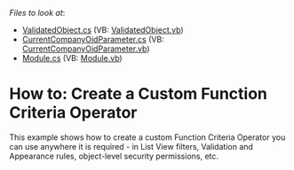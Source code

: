 <!-- default file list -->
*Files to look at*:

* [ValidatedObject.cs](./CS/CustomFunctionCriteriaOperator.Module/BusinessObjects/ValidatedObject.cs) (VB: [ValidatedObject.vb](./VB/CustomFunctionCriteriaOperator.Module/BusinessObjects/ValidatedObject.vb))
* [CurrentCompanyOidParameter.cs](./CS/CustomFunctionCriteriaOperator.Module/CurrentCompanyOidParameter.cs) (VB: [CurrentCompanyOidParameter.vb](./VB/CustomFunctionCriteriaOperator.Module/CurrentCompanyOidParameter.vb))
* [Module.cs](./CS/CustomFunctionCriteriaOperator.Module/Module.cs) (VB: [Module.vb](./VB/CustomFunctionCriteriaOperator.Module/Module.vb))
<!-- default file list end -->
# How to: Create a Custom Function Criteria Operator


<p>This example shows how to create a custom Function Criteria Operator you can use anywhere it is required - in List View filters, Validation and Appearance rules, object-level security permissions, etc. </p>

<br/>


